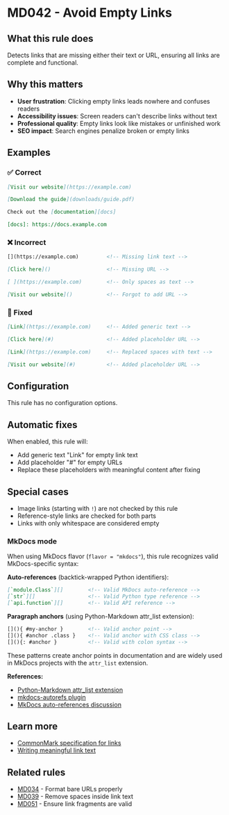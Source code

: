 # MD042 - Avoid Empty Links

## What this rule does

Detects links that are missing either their text or URL, ensuring all links are complete and functional.

## Why this matters

- **User frustration**: Clicking empty links leads nowhere and confuses readers
- **Accessibility issues**: Screen readers can't describe links without text
- **Professional quality**: Empty links look like mistakes or unfinished work
- **SEO impact**: Search engines penalize broken or empty links

## Examples

### ✅ Correct

```markdown
[Visit our website](https://example.com)

[Download the guide](downloads/guide.pdf)

Check out the [documentation][docs]

[docs]: https://docs.example.com
```

### ❌ Incorrect  

```markdown
[](https://example.com)         <!-- Missing link text -->

[Click here]()                  <!-- Missing URL -->

[ ](https://example.com)        <!-- Only spaces as text -->

[Visit our website]()           <!-- Forgot to add URL -->
```

### 🔧 Fixed

```markdown
[Link](https://example.com)     <!-- Added generic text -->

[Click here](#)                 <!-- Added placeholder URL -->

[Link](https://example.com)     <!-- Replaced spaces with text -->

[Visit our website](#)          <!-- Added placeholder URL -->
```

## Configuration

This rule has no configuration options.

## Automatic fixes

When enabled, this rule will:

- Add generic text "Link" for empty link text
- Add placeholder "#" for empty URLs
- Replace these placeholders with meaningful content after fixing

## Special cases

- Image links (starting with `!`) are not checked by this rule
- Reference-style links are checked for both parts
- Links with only whitespace are considered empty

### MkDocs mode

When using MkDocs flavor (`flavor = "mkdocs"`), this rule recognizes valid MkDocs-specific syntax:

**Auto-references** (backtick-wrapped Python identifiers):

```markdown
[`module.Class`][]        <!-- Valid MkDocs auto-reference -->
[`str`][]                 <!-- Valid Python type reference -->
[`api.function`][]        <!-- Valid API reference -->
```

**Paragraph anchors** (using Python-Markdown attr_list extension):

```markdown
[](){ #my-anchor }        <!-- Valid anchor point -->
[](){ #anchor .class }    <!-- Valid anchor with CSS class -->
[](){: #anchor }          <!-- Valid with colon syntax -->
```

These patterns create anchor points in documentation and are widely used in MkDocs projects with the `attr_list` extension.

**References:**

- [Python-Markdown attr_list extension](https://python-markdown.github.io/extensions/attr_list/)
- [mkdocs-autorefs plugin](https://mkdocstrings.github.io/autorefs/)
- [MkDocs auto-references discussion](https://github.com/mkdocs/mkdocs/discussions/3754)

## Learn more

- [CommonMark specification for links](https://spec.commonmark.org/0.31.2/#links)
- [Writing meaningful link text](https://www.w3.org/WAI/WCAG21/Understanding/link-purpose-in-context.html)

## Related rules

- [MD034](md034.md) - Format bare URLs properly
- [MD039](md039.md) - Remove spaces inside link text
- [MD051](md051.md) - Ensure link fragments are valid
